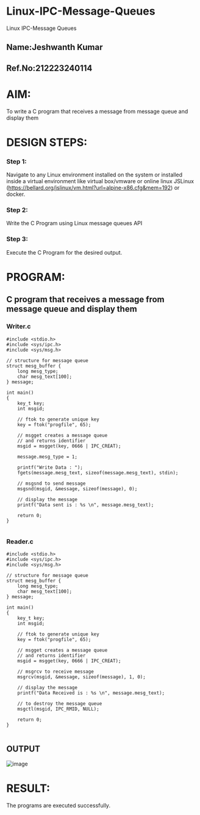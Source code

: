# Linux-IPC-Message-Queues
Linux IPC-Message Queues
## Name:Jeshwanth Kumar
## Ref.No:212223240114
# AIM:
To write a C program that receives a message from message queue and display them

# DESIGN STEPS:

### Step 1:

Navigate to any Linux environment installed on the system or installed inside a virtual environment like virtual box/vmware or online linux JSLinux (https://bellard.org/jslinux/vm.html?url=alpine-x86.cfg&mem=192) or docker.

### Step 2:

Write the C Program using Linux message queues API 

### Step 3:

Execute the C Program for the desired output. 

# PROGRAM:

## C program that receives a message from message queue and display them
### Writer.c
```
#include <stdio.h> 
#include <sys/ipc.h> 
#include <sys/msg.h> 

// structure for message queue 
struct mesg_buffer { 
	long mesg_type; 
	char mesg_text[100]; 
} message; 

int main() 
{ 
	key_t key; 
	int msgid; 

	// ftok to generate unique key 
	key = ftok("progfile", 65); 

	// msgget creates a message queue 
	// and returns identifier 
	msgid = msgget(key, 0666 | IPC_CREAT); 

	message.mesg_type = 1; 

	printf("Write Data : "); 
	fgets(message.mesg_text, sizeof(message.mesg_text), stdin); 

	// msgsnd to send message 
	msgsnd(msgid, &message, sizeof(message), 0); 

	// display the message 
	printf("Data sent is : %s \n", message.mesg_text); 

	return 0; 
} 


```
### Reader.c
```
#include <stdio.h>
#include <sys/ipc.h>
#include <sys/msg.h>

// structure for message queue
struct mesg_buffer {
	long mesg_type;
	char mesg_text[100];
} message;

int main()
{ 
	key_t key;
	int msgid;

	// ftok to generate unique key
	key = ftok("progfile", 65);

	// msgget creates a message queue
	// and returns identifier
	msgid = msgget(key, 0666 | IPC_CREAT);

	// msgrcv to receive message
	msgrcv(msgid, &message, sizeof(message), 1, 0);

	// display the message
	printf("Data Received is : %s \n", message.mesg_text);

	// to destroy the message queue
	msgctl(msgid, IPC_RMID, NULL);

	return 0;
}


```






## OUTPUT
![image](https://github.com/Jeshwanthkumarpayyavula/Linux-IPC-Message-Queues/assets/145742402/dde14d92-1b23-4015-af34-0699229cd853)





# RESULT:
The programs are executed successfully.
